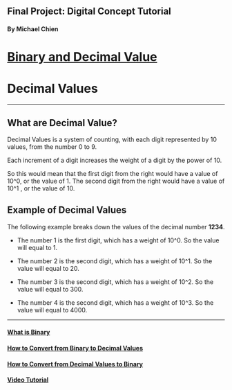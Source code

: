 ## Final Project: Digital Concept Tutorial

#### By Michael Chien

# [Binary and Decimal Value](README.md)

# Decimal Values
---

## What are Decimal Value?
 
Decimal Values is a system of counting, with each digit represented by 10 values, from the number 0 to 9. 

Each increment of a digit increases the weight of a digit by the power of 10.

So this would mean that the first digit from the right would have a value of 10^0, or the value of 1. The second digit from the right would have a value of 10^1 , or the value of 10.

## Example of Decimal Values

The following example breaks down the values of the decimal number **1234**.

* The number 1 is the first digit, which has a weight of 10^0. So the value will equal to 1.

* The number 2 is the second digit, which has a weight of 10^1. So the value will equal to 20.

* The number 3 is the second digit, which has a weight of 10^2. So the value will equal to 300.

* The number 4 is the second digit, which has a weight of 10^3. So the value will equal to 4000.

---

#### [What is Binary](Binary.md)

#### [How to Convert from Binary to Decimal Values](B2D.md)

#### [How to Convert from Decimal Values to Binary](D2B.md)

#### [Video Tutorial](https://youtu.be/b47QnQoFk50)
